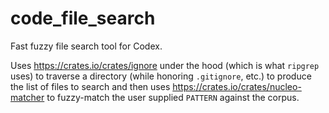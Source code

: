 # code_file_search

Fast fuzzy file search tool for Codex.

Uses <https://crates.io/crates/ignore> under the hood (which is what `ripgrep` uses) to traverse a directory (while honoring `.gitignore`, etc.) to produce the list of files to search and then uses <https://crates.io/crates/nucleo-matcher> to fuzzy-match the user supplied `PATTERN` against the corpus.
